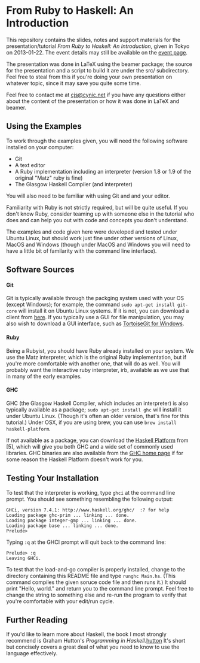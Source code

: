 From Ruby to Haskell:  An Introduction
======================================

This repository contains the slides, notes and support materials for
the presentation/tutorial _From Ruby to Haskell: An Introduction_,
given in Tokyo on 2013-01-22. The event details may still be available
on the [event page][event].

[event]: http://www.tokyorubyistmeetup.org/events/2323

The presentation was done in LaTeX using the beamer package; the source
for the presentation and a script to build it are under the src/
subdirectory. Feel free to steal from this if you're doing your own
presentation on whatever topic, since it may save you quite some time.

Feel free to contact me at <cjs@cynic.net> if you have any questions
either about the content of the presentation or how it was done in LaTeX
and beamer.

Using the Examples
------------------

To work through the examples given, you will need the following software
installed on your computer:

* Git
* A text editor
* A Ruby implementation including an interpreter (version 1.8 or 1.9
  of the original "Matz" ruby is fine)
* The Glasgow Haskell Compiler (and interpreter)

You will also need to be familiar with using Git and and your editor.

Familiarity with Ruby is not strictly required, but will be quite
useful. If you don't know Ruby, consider teaming up with someone else in
the tutorial who does and can help you out with code and concepts you
don't understand.

The examples and code given here were developed and tested under Ubuntu
Linux, but should work just fine under other versions of Linux, MacOS
and Windows (though under MacOS and Windows you will need to have a
little bit of familarity with the command line interface).

Software Sources
----------------

#### Git

Git is typically available through the packging system used with your
OS (except Windows); for example, the command `sudo apt-get install
git-core` will install it on Ubuntu Linux systems. If it is not, you can
download a client from [here][git-clients]. If you typically use a GUI
for file manipulation, you may also wish to download a GUI interface,
such as [TortoiseGit for Windows][tortoisegit].

[git-clients]: http://git-scm.com/downloads
[tortoisegit]: https://code.google.com/p/tortoisegit/

#### Ruby

Being a Rubyist, you should have Ruby already installed on your system.
We use the Matz interpreter, which is the original Ruby implementation,
but if you're more comfortable with another one, that will do as well.
You will probably want the interactive ruby interpreter, irb, available
as we use that in many of the early examples.

#### GHC

GHC (the Glasgow Haskell Compiler, which includes an interpreter) is
also typically available as a package; `sudo apt-get install ghc` will
install it under Ubuntu Linux. (Though it's often an older version,
that's fine for this tutorial.) Under OSX, if you are using brew, you can
use `brew install haskell-platform`.

If not available as a package, you can download the [Haskell
Platform][haskplat] from [5], which will give you both GHC and a wide
set of commonly used libraries. GHC binaries are also available from the
[GHC home page][ghc] if for some reason the Haskell Platform doesn't
work for you.

[haskplat]: http://www.haskell.org/platform/
[ghc]: http://www.haskell.org/ghc/

Testing Your Installation
-------------------------

To test that the interpreter is working, type `ghci` at the command line
prompt. You should see something resembling the following output:

    GHCi, version 7.4.1: http://www.haskell.org/ghc/  :? for help
    Loading package ghc-prim ... linking ... done.
    Loading package integer-gmp ... linking ... done.
    Loading package base ... linking ... done.
    Prelude>

Typing `:q` at the GHCI prompt will quit back to the command line:

    Prelude> :q
    Leaving GHCi.

To test that the load-and-go compiler is properly installed, change to
the directory containing this README file and type `runghc Main.hs`.
(This command compiles the given soruce code file and then runs it.) It
should print "Hello, world." and return you to the command line prompt.
Feel free to change the string to something else and re-run the program
to verify that you're comfortable with your edit/run cycle.

Further Reading
---------------

If you'd like to learn more about Haskell, the book I most strongly
recommend is Graham Hutton's _Programming in Haskell_.[hutton] It's
short but concisely covers a great deal of what you need to know to use
the language effectively.

[hutton]: http://www.cs.nott.ac.uk/~gmh/book.html
